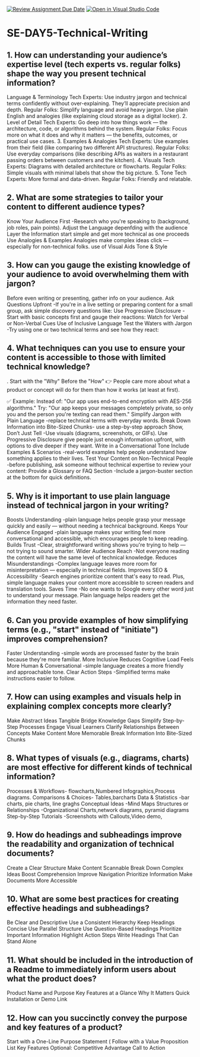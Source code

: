 [![Review Assignment Due Date](https://classroom.github.com/assets/deadline-readme-button-22041afd0340ce965d47ae6ef1cefeee28c7c493a6346c4f15d667ab976d596c.svg)](https://classroom.github.com/a/zsAR-pyY)
[![Open in Visual Studio Code](https://classroom.github.com/assets/open-in-vscode-2e0aaae1b6195c2367325f4f02e2d04e9abb55f0b24a779b69b11b9e10269abc.svg)](https://classroom.github.com/online_ide?assignment_repo_id=18495944&assignment_repo_type=AssignmentRepo)
# SE-DAY5-Technical-Writing
## 1. How can understanding your audience’s expertise level (tech experts vs. regular folks) shape the way you present technical information?
Language & Terminology
Tech Experts: Use industry jargon and technical terms confidently without over-explaining. They’ll appreciate precision and depth.
Regular Folks: Simplify language and avoid heavy jargon. Use plain English and analogies (like explaining cloud storage as a digital locker).
2. Level of Detail
Tech Experts: Go deep into how things work — the architecture, code, or algorithms behind the system.
Regular Folks: Focus more on what it does and why it matters — the benefits, outcomes, or practical use cases.
3. Examples & Analogies
Tech Experts: Use examples from their field (like comparing two different API structures).
Regular Folks: Use everyday comparisons (like describing APIs as waiters in a restaurant passing orders between customers and the kitchen).
4. Visuals
Tech Experts: Diagrams with detailed architecture or flowcharts.
Regular Folks: Simple visuals with minimal labels that show the big picture.
5. Tone
Tech Experts: More formal and data-driven.
Regular Folks: Friendly and relatable.


## 2. What are some strategies to tailor your content to different audience types?
Know Your Audience First -Research who you're speaking to (background, job roles, pain points).
Adjust the Language depenfding with the audience
Layer the Information start simple and get more technical as one proceeds
Use Analogies & Examples
Analogies make complex ideas click — especially for non-technical folks.
use of Visual Aids
Tone & Style

## 3. How can you gauge the existing knowledge of your audience to avoid overwhelming them with jargon?
Before even writing or presenting, gather info on your audience.
Ask Questions Upfront -If you're in a live setting or preparing content for a small group, ask simple discovery questions like:
Use Progressive Disclosure -Start with basic concepts first and gauge their reactions:
Watch for Verbal or Non-Verbal Cues
Use of Inclusive Language 
Test the Waters with Jargon -Try using one or two technical terms and see how they react:

## 4. What techniques can you use to ensure your content is accessible to those with limited technical knowledge?
. Start with the "Why" Before the "How"
👉 People care more about what a product or concept will do for them than how it works (at least at first).

✅ Example: Instead of:
"Our app uses end-to-end encryption with AES-256 algorithms."
Try:
"Our app keeps your messages completely private, so only you and the person you're texting can read them."
Simplify Jargon with Plain Language -replace technical terms with everyday words.
Break Down Information into Bite-Sized Chunks- use a step-by-step approach
Show, Don’t Just Tell -Use visuals (diagrams, screenshots, or GIFs).
Use Progressive Disclosure give people just enough information upfront, with options to dive deeper if they want.
Write in a Conversational Tone
Include Examples & Scenarios -real-world examples help people understand how something applies to their lives.
Test Your Content on Non-Technical People -before publishing, ask someone without technical expertise to review your content:
Provide a Glossary or FAQ Section -Include a jargon-buster section at the bottom for quick definitions.



## 5. Why is it important to use plain language instead of technical jargon in your writing?
Boosts Understanding -plain language helps people grasp your message quickly and easily — without needing a technical background.
Keeps Your Audience Engaged -plain language makes your writing feel more conversational and accessible, which encourages people to keep reading.
Builds Trust -Clear, straightforward writing shows you're trying to help — not trying to sound smarter.
Wider Audience Reach -Not everyone reading the content will have the same level of technical knowledge. 
Reduces Misunderstandings -Complex language leaves more room for misinterpretation — especially in technical fields.
Improves SEO & Accessibility -Search engines prioritize content that's easy to read. Plus, simple language makes your content more accessible to screen readers and translation tools.
Saves Time -No one wants to Google every other word just to understand your message. Plain language helps readers get the information they need faster.


## 6. Can you provide examples of how simplifying terms (e.g., "start" instead of "initiate") improves comprehension?
Faster Understanding -simple words are processed faster by the brain because they're more familiar.
More Inclusive
Reduces Cognitive Load
Feels More Human & Conversational -simple language creates a more friendly and approachable tone.
Clear Action Steps -Simplified terms make instructions easier to follow.

## 7. How can using examples and visuals help in explaining complex concepts more clearly?
Make Abstract Ideas Tangible
Bridge Knowledge Gaps
Simplify Step-by-Step Processes
Engage Visual Learners
Clarify Relationships Between Concepts
Make Content More Memorable
Break Information Into Bite-Sized Chunks

## 8. What types of visuals (e.g., diagrams, charts) are most effective for different kinds of technical information?
Processes & Workflows- flowcharts,Numbered Infographics,Process diagrams.
Comparisons & Choices- Tables,barcharts
Data & Statistics -bar charts, pie charts, line graghs
Conceptual Ideas -Mind Maps
Structures or Relationships -Organizational Charts,network diagrams, pyramid diagrams
Step-by-Step Tutorials -Screenshots with Callouts,Video demo,
 
## 9. How do headings and subheadings improve the readability and organization of technical documents?
Create a Clear Structure
Make Content Scannable
Break Down Complex Ideas
Boost Comprehension
Improve Navigation
Prioritize Information
Make Documents More Accessible
 
## 10. What are some best practices for creating effective headings and subheadings?
Be Clear and Descriptive
Use a Consistent Hierarchy
Keep Headings Concise
Use Parallel Structure
Use Question-Based Headings
Prioritize Important Information
Highlight Action Steps
Write Headings That Can Stand Alone
## 11. What should be included in the introduction of a Readme to immediately inform users about what the product does?
Product Name and Purpose
Key Features at a Glance 
Why It Matters
Quick Installation or Demo Link

## 12. How can you succinctly convey the purpose and key features of a product?
Start with a One-Line Purpose Statement (
Follow with a Value Proposition
List Key Features
Optional: Competitive Advantage
Call to Action 
